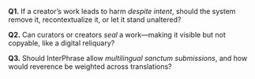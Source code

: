 **Q1.** If a creator’s work leads to harm _despite intent_, should the system remove it, recontextualize it, or let it stand unaltered?

**Q2.** Can curators or creators _seal_ a work—making it visible but not copyable, like a digital reliquary?

**Q3.** Should InterPhrase allow _multilingual sanctum submissions_, and how would reverence be weighted across translations?